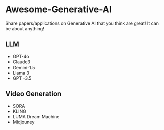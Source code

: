 # Awesome-Generative-AI

Share papers/applications on Generative AI that you think are great!
It can be about anything!

## LLM
- GPT-4o
- Claude3
- Gemini-1.5
- Llama 3
- GPT -3.5

## Video Generation
- SORA
- KLING
- LUMA Dream Machine
- Midjouney
